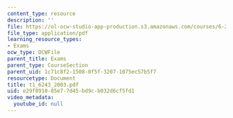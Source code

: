 ```yaml
---
content_type: resource
description: ''
file: https://ol-ocw-studio-app-production.s3.amazonaws.com/courses/6-243j-dynamics-of-nonlinear-systems-fall-2003/e29f891085e77d45bd9cb032d6cf5fd1_t1_6243_2003.pdf
file_type: application/pdf
learning_resource_types:
- Exams
ocw_type: OCWFile
parent_title: Exams
parent_type: CourseSection
parent_uid: 1c71c8f2-1508-0f5f-3207-1075ec57b5f7
resourcetype: Document
title: t1_6243_2003.pdf
uid: e29f8910-85e7-7d45-bd9c-b032d6cf5fd1
video_metadata:
  youtube_id: null
---
```

